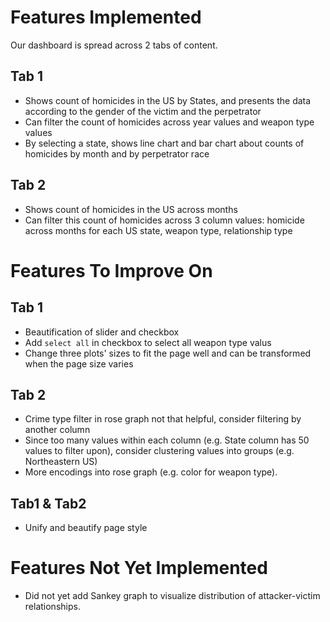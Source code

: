 # Features Implemented
Our dashboard is spread across 2 tabs of content.

## Tab 1
* Shows count of homicides in the US by States, and presents the data according to the gender of the victim and the perpetrator
* Can filter the count of homicides across year values and weapon type values
* By selecting a state, shows line chart and bar chart about counts of homicides by month and by perpetrator race

## Tab 2
* Shows count of homicides in the US across months
* Can filter this count of homicides across 3 column values: homicide across months for each US state, weapon type, relationship type

# Features To Improve On

## Tab 1
* Beautification of slider and checkbox 
* Add `select all` in checkbox to select all weapon type valus 
* Change three plots' sizes to fit the page well and can be transformed when the page size varies

## Tab 2
* Crime type filter in rose graph not that helpful, consider filtering by another column
* Since too many values within each column (e.g. State column has 50 values to filter upon), consider clustering values into groups (e.g. Northeastern US)
* More encodings into rose graph (e.g. color for weapon type).

## Tab1 & Tab2
* Unify and beautify page style

# Features Not Yet Implemented

* Did not yet add Sankey graph to visualize distribution of attacker-victim relationships.


